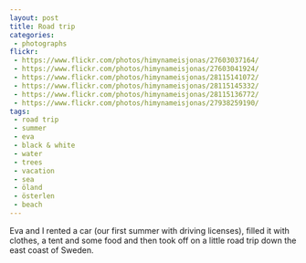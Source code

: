 ```yaml
---
layout: post
title: Road trip
categories:
 - photographs
flickr:
 - https://www.flickr.com/photos/himynameisjonas/27603037164/
 - https://www.flickr.com/photos/himynameisjonas/27603041924/
 - https://www.flickr.com/photos/himynameisjonas/28115141072/
 - https://www.flickr.com/photos/himynameisjonas/28115145332/
 - https://www.flickr.com/photos/himynameisjonas/28115136772/
 - https://www.flickr.com/photos/himynameisjonas/27938259190/
tags:
 - road trip
 - summer
 - eva
 - black & white
 - water
 - trees
 - vacation
 - sea
 - öland
 - österlen
 - beach
---
```


Eva and I rented a car (our first summer with driving licenses), filled it with clothes, a tent and some food and then took off on a little road trip down the east coast of Sweden.
